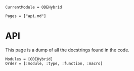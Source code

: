 ```@meta
CurrentModule = ODEHybrid 
```

```@contents
Pages = ["api.md"]
```

# API
This page is a dump of all the docstrings found in the code. 

```@autodocs
Modules = [ODEHybrid]
Order = [:module, :type, :function, :macro]
```
